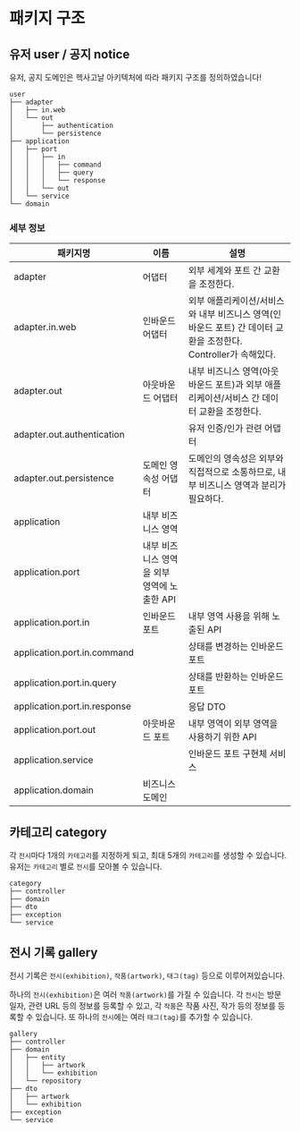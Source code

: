 # 패키지 구조

## 유저 user / 공지 notice

유저, 공지 도메인은 헥사고날 아키텍처에 따라 패키지 구조를 정의하였습니다!

```
user
├── adapter
│   ├── in.web
│   └── out
│       ├── authentication
│       └── persistence
├── application
│   ├── port
│   │   ├── in
│   │   │   ├── command
│   │   │   ├── query
│   │   │   └── response
│   │   └── out
│   └── service
└── domain
```

### 세부 정보

| **패키지명**                     | **이름**                     | **설명**                                                               |
|------------------------------|----------------------------|----------------------------------------------------------------------|
| adapter                      | 어댑터                        | 외부 세계와 포트 간 교환을 조정한다.                                                |
| adapter.in.web               | 인바운드 어댑터                   | 외부 애플리케이션/서비스와 내부 비즈니스 영역(인바운드 포트) 간 데이터 교환을 조정한다. Controller가 속해있다. |
| adapter.out                  | 아웃바운드 어댑터                  | 내부 비즈니스 영역(아웃바운드 포트)과 외부 애플리케이션/서비스 간 데이터 교환을 조정한다.                  |
| adapter.out.authentication   |                            | 유저 인증/인가 관련 어댑터                                                      |
| adapter.out.persistence      | 도메인 영속성 어댑터                | 도메인의 영속성은 외부와 직접적으로 소통하므로, 내부 비즈니스 영역과 분리가 필요하다.                     |
| application                  | 내부 비즈니스 영역                 |                                                                      |
| application.port             | 내부 비즈니스 영역을 외부 영역에 노출한 API |                                                                      |
| application.port.in          | 인바운드 포트                    | 내부 영역 사용을 위해 노출된 API                                                 |
| application.port.in.command  |                            | 상태를 변경하는 인바운드 포트                                                     |
| application.port.in.query    |                            | 상태를 반환하는 인바운드 포트                                                     |
| application.port.in.response |                            | 응답 DTO                                                               |
| application.port.out         | 아웃바운드 포트                   | 내부 영역이 외부 영역을 사용하기 위한 API                                            |
| application.service          |                            | 인바운드 포트 구현체 서비스                                                      |
| application.domain           | 비즈니스 도메인                   |                                                                      |

## 카테고리 category

각 `전시`마다 1개의 `카테고리`를 지정하게 되고, 최대 5개의 `카테고리`를 생성할 수 있습니다.
유저는 `카테고리` 별로 `전시`를 모아볼 수 있습니다.

```
category
├── controller
├── domain
├── dto
├── exception
└── service
```

## 전시 기록 gallery

전시 기록은 `전시(exhibition)`, `작품(artwork)`, `태그(tag)` 등으로 이루어져있습니다.

하나의 `전시(exhibition)`은 여러 `작품(artwork)`를 가질 수 있습니다. 
각 `전시`는 방문 일자, 관련 URL 등의 정보를 등록할 수 있고, 각 `작품`은 작품 사진, 작가 등의 정보를 등록할 수 있습니다. 
또 하나의 `전시`에는 여러 `태그(tag)`를 추가할 수 있습니다.

```
gallery
├── controller
├── domain
│   ├── entity
│   │   ├── artwork
│   │   └── exhibition
│   └── repository
├── dto
│   ├── artwork
│   └── exhibition
├── exception
└── service
```